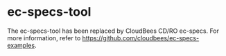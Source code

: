# ec-specs-tool

The ec-specs-tool has been replaced by CloudBees CD/RO ec-specs. For more information, refer to https://github.com/cloudbees/ec-specs-examples.
